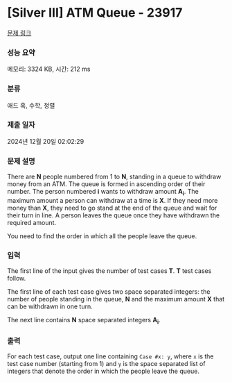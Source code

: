 # [Silver III] ATM Queue - 23917 

[문제 링크](https://www.acmicpc.net/problem/23917) 

### 성능 요약

메모리: 3324 KB, 시간: 212 ms

### 분류

애드 혹, 수학, 정렬

### 제출 일자

2024년 12월 20일 02:02:29

### 문제 설명

<p>There are <b>N</b> people numbered from 1 to <b>N</b>, standing in a queue to withdraw money from an ATM. The queue is formed in ascending order of their number. The person numbered <b>i</b> wants to withdraw amount <b>A<sub>i</sub></b>. The maximum amount a person can withdraw at a time is <b>X</b>. If they need more money than <b>X</b>, they need to go stand at the end of the queue and wait for their turn in line. A person leaves the queue once they have withdrawn the required amount.</p>

<p>You need to find the order in which all the people leave the queue.</p>

### 입력 

 <p>The first line of the input gives the number of test cases <b>T</b>. <b>T</b> test cases follow.</p>

<p>The first line of each test case gives two space separated integers: the number of people standing in the queue, <b>N</b> and the maximum amount <b>X</b> that can be withdrawn in one turn.</p>

<p>The next line contains <b>N</b> space separated integers <b>A<sub>i</sub></b>.</p>

### 출력 

 <p>For each test case, output one line containing <code>Case #x: y</code>, where <code>x</code> is the test case number (starting from 1) and <code>y</code> is the space separated list of integers that denote the order in which the people leave the queue.</p>

